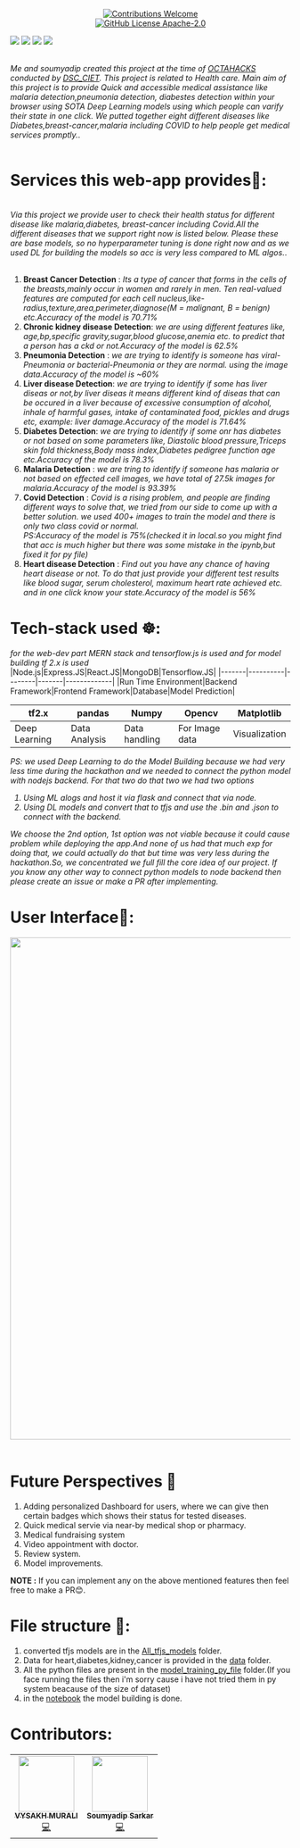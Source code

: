 <p align="center">
<img alt="" src="https://i.postimg.cc/NF4GgyXD/Screenshot-790.png" />
<br/>
<a href="CONTRIBUTING.md"><img alt="Contributions Welcome" src="https://img.shields.io/badge/contributions-welcome-brightgreen?style=for-the-badge&labelColor=black&logo=github"></a>
<br/>
<a href="LICENSE"><img alt="GitHub License Apache-2.0" src="https://img.shields.io/github/license/vysakh-m/Virtual-Doc?style=for-the-badge&labelColor=black&logo=github"></a>

<p align="center">

 <img src="https://forthebadge.com/images/badges/built-with-love.svg">  <img src="https://forthebadge.com/images/badges/made-with-python.svg">  <img src="https://forthebadge.com/images/badges/made-with-javascript.svg">  <img src="https://forthebadge.com/images/badges/open-source.svg">

</p>
<br/>
<i>Me and soumyadip created this project at the time of  <a href="https://octahacks.tech/">OCTAHACKS</a> conducted by <a href="https://twitter.com/dscciet">DSC_CIET</a>. This project is related to Health care.
Main aim of this project is to provide Quick and accessible medical assistance like malaria detection,pneumonia detection, diabestes detection within your browser using SOTA Deep Learning models using which people can varify their state in one click.
We putted together eight different diseases like Diabetes,breast-cancer,malaria including COVID to help people get medical services promptly.</i>.
<br/><br/>



# Services this web-app provides🌟:
<br/>
<i>Via this project we provide user to check their health status for different disease like malaria,diabetes, breast-cancer including Covid.All the different diseases that we support right now is listed below.
Please these are base models, so no hyperparameter tuning is done right now and as we used DL for building the models so acc is very less compared to ML algos.</i>.
<br/><br/>

1. **Breast Cancer Detection** : <i>Its a type of cancer that forms in the cells of the breasts,mainly occur in women and rarely in men.
Ten real-valued features are computed for each cell nucleus,like-radius,texture,area,perimeter,diagnose(M = malignant, B = benign) etc.Accuracy of the model is 70.71%</i>
2. **Chronic kidney disease Detection**: <i>we are using different features like, age,bp,specific gravity,sugar,blood glucose,anemia etc. to predict that a person has a ckd or not.Accuracy of the model is 62.5%</i>
3. **Pneumonia Detection** : <i>we are trying to identify is someone has viral-Pneumonia or bacterial-Pneumonia or they are normal. using the image data.Accuracy of the model is ~60% </i>
4. **Liver disease Detection**: <i>we are trying to identify if some has liver diseas or not,by liver diseas it means different kind of diseas that can be occured in a liver because of excessive consumption of alcohol, inhale of harmful gases, intake of contaminated food, pickles and drugs etc, example: liver damage.Accuracy of the model is 71.64%</i>
5. **Diabetes Detection**: <i>we are trying to identify if some onr has diabetes or not based on some parameters like, Diastolic blood pressure,Triceps skin fold thickness,Body mass index,Diabetes pedigree function age etc.Accuracy of the model is 78.3%</i>
6. **Malaria Detection** : <i> we are tring to identify if someone has malaria or not based on effected cell images, we have total of 27.5k images for malaria.Accuracy of the model is 93.39%</i>
7. **Covid Detection** : <i>Covid is a rising problem, and people are finding different ways to solve that, we tried from our side to come up with a better solution. we used 400+ images to train the model and there is only two class covid or normal.
<br>PS:Accuracy of the model is 75%(checked it in local.so you might find that acc is much higher but there was some mistake in the ipynb,but fixed it for py file)</i>
8. **Heart disease Detection** : <i>Find out you have any chance of having heart disease or not. To do that just provide your different test results like blood sugar, serum cholesterol, maximum heart rate achieved etc. and in one click know your state.Accuracy of the model is 56%</i>

# Tech-stack used ☸: 
<i>for the web-dev part MERN stack and tensorflow.js is used and for model building tf 2.x is used</i>
|Node.js|Express.JS|React.JS|MongoDB|Tensorflow.JS|
|-------|----------|--------|-------|-------------|
|Run Time Environment|Backend Framework|Frontend Framework|Database|Model Prediction|

|tf2.x|pandas|Numpy|Opencv|Matplotlib|
|-------|----------|--------|-------|-------------|
|Deep Learning|Data Analysis|Data handling|For Image data|Visualization|

<i>PS: we used Deep Learning to do the Model Building because we had very less time during the hackathon and we needed to connect the python model with nodejs backend. For that two do that two 
we had two options </i>
<br>
<i>
1. Using ML alogs and host it via flask and connect that via node.
2. Using DL models and convert that to tfjs and use the .bin and .json to connect with the backend.

We choose the 2nd option, 1st option was not viable because it could cause problem while deploying the app.And none of us had that much exp for doing that, we could actually do that but time was very less during the hackathon.So,
we concentrated we full fill the core idea of our project. If you know any other way to connect python models to node backend then please create an issue or make a PR after implementing.
</i>
# User Interface📱:
<pre>
<img src="https://i.imgur.com/Qk8SYa2.jpg" width="900"> <img src="https://i.imgur.com/kWEC073.jpg" width="900"> <img src="https://i.imgur.com/bLKuj8F.jpg" width="900"> <img src="https://i.imgur.com/kTAybGA.jpg" width="900"> <img src="https://i.ibb.co/KVbDjSn/rsz-screenshot-169.jpg" width="900">

</pre>


# Future Perspectives 🤔
1. Adding personalized Dashboard for users, where we can give then certain badges which shows their status for tested diseases.
2. Quick medical servie via near-by medical shop or pharmacy.
3. Medical fundraising system
4. Video appointment with doctor.
5. Review system.
6. Model improvements.

**NOTE :** If you can implement any on the above mentioned features then feel free to make a PR😊.  
# File structure 📂:
1. converted tfjs models are in the [All_tfjs_models](https://github.com/vysakh-m/Virtual-Doc/tree/main/All_tfjs_models) folder.
2. Data for heart,diabetes,kidney,cancer is provided in the [data](https://github.com/vysakh-m/Virtual-Doc/tree/main/data) folder.
3. All the python files are present in the [model_training_py_file](https://github.com/vysakh-m/Virtual-Doc/tree/main/model_training_py_files) folder.(If you face running the files then i'm sorry cause i have not tried them in py system beacause of the size of dataset)
4. in the [notebook](https://github.com/vysakh-m/Virtual-Doc/blob/main/model_training_notebook.ipynb) the model building is done.

# Contributors:
 
 <table>
  <tr>
    <td align="center"><a href="https://github.com/vysakh-m"><img src="https://avatars0.githubusercontent.com/u/29486171?s=400&v=4" width="100px;" alt=""/><br /><sub><b>VYSAKH MURALI</b></sub></a><br /><a href="https://github.com/vysakh-m/Virtual-Doc/commits?author=vysakh-m" title="Code">💻</a></td>
    <td align="center"><a href="https://github.com/soumya997"><img src="https://avatars0.githubusercontent.com/u/54326088?v=4" width="100px;" alt=""/><br /><sub><b>Soumyadip Sarkar</b></sub></a><br /><a href="https://github.com/vysakh-m/Virtual-Doc/commits?author=soumya997" title="Code">💻</a></td>
  </tr>
</table>
 
 
 

 
 
 
